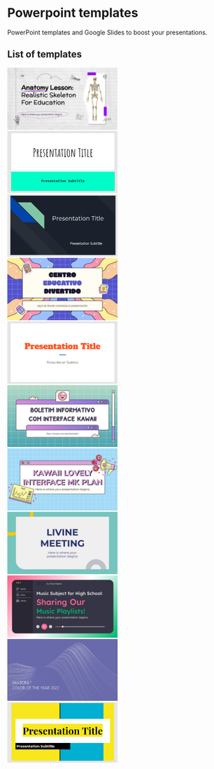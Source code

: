 # Powerpoint templates

PowerPoint templates and Google Slides to boost your presentations.

## List of templates

<a href="Anatomy-Lesson"><img src="Anatomy-Lesson/preview.webp" width="50%"></a>
<a href="Beach-day"><img src="Beach-day/preview.png" width="50%"></a>
<a href="Focus"><img src="Focus/preview.png" width="50%"></a>
<a href="Fun-Education"><img src="Fun-Education/preview.webp" width="50%"></a>
<a href="Gameday"><img src="Gameday/preview.png" width="50%"></a>
<a href="Kawaii-Interface-Newletter"><img src="Kawaii-Interface-Newletter/preview.webp" width="50%"></a>
<a href="Kawaii-Lovely-Interface"><img src="Kawaii-Lovely-Interface/preview.webp" width="50%"></a>
<a href="Livine-Meeting"><img src="Livine-Meeting/preview.webp" width="50%"></a>
<a href="Music-Subject"><img src="Music-Subject/preview.webp" width="50%"></a>
<a href="PANTONE"><img src="PANTONE/preview.webp" width="50%"></a>
<a href="Pop"><img src="Pop/preview.png" width="50%"></a>
